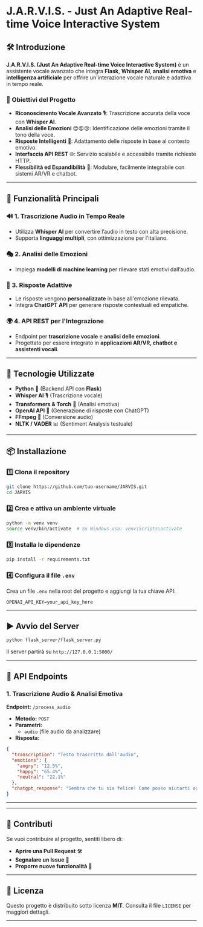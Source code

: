# J.A.R.V.I.S. - Just An Adaptive Real-time Voice Interactive System

## 🛠️ Introduzione
**J.A.R.V.I.S. (Just An Adaptive Real-time Voice Interactive System)** è un assistente vocale avanzato che integra **Flask**, **Whisper AI**, **analisi emotiva** e **intelligenza artificiale** per offrire un'interazione vocale naturale e adattiva in tempo reale.

### 🎯 Obiettivi del Progetto
- **Riconoscimento Vocale Avanzato** 🎙️: Trascrizione accurata della voce con **Whisper AI**.
- **Analisi delle Emozioni** 😊😡😢: Identificazione delle emozioni tramite il tono della voce.
- **Risposte Intelligenti** 🤖: Adattamento delle risposte in base al contesto emotivo.
- **Interfaccia API REST** 🌐: Servizio scalabile e accessibile tramite richieste HTTP.
- **Flessibilità ed Espandibilità** 🔧: Modulare, facilmente integrabile con sistemi AR/VR e chatbot.

---
## 🚀 Funzionalità Principali

### 🔊 1. Trascrizione Audio in Tempo Reale
- Utilizza **Whisper AI** per convertire l’audio in testo con alta precisione.
- Supporta **linguaggi multipli**, con ottimizzazione per l'italiano.

### 🎭 2. Analisi delle Emozioni
- Impiega **modelli di machine learning** per rilevare stati emotivi dall’audio.

### 🧠 3. Risposte Adattive
- Le risposte vengono **personalizzate** in base all'emozione rilevata.
- Integra **ChatGPT API** per generare risposte contestuali ed empatiche.

### 🌍 4. API REST per l'Integrazione
- Endpoint per **trascrizione vocale** e **analisi delle emozioni**.
- Progettato per essere integrato in **applicazioni AR/VR, chatbot e assistenti vocali**.

---
## 🔧 Tecnologie Utilizzate
- **Python** 🐍 (Backend API con **Flask**)
- **Whisper AI** 🎙️ (Trascrizione vocale)
- **Transformers & Torch** 🤗 (Analisi emotiva)
- **OpenAI API** 💬 (Generazione di risposte con ChatGPT)
- **FFmpeg** 🎵 (Conversione audio)
- **NLTK / VADER** 📊 (Sentiment Analysis testuale)

---
## 📦 Installazione

### 1️⃣ Clona il repository
```bash
git clone https://github.com/tuo-username/JARVIS.git
cd JARVIS
```

### 2️⃣ Crea e attiva un ambiente virtuale
```bash
python -m venv venv
source venv/bin/activate  # Su Windows usa: venv\Scripts\activate
```

### 3️⃣ Installa le dipendenze
```bash
pip install -r requirements.txt
```

### 4️⃣ Configura il file `.env`
Crea un file `.env` nella root del progetto e aggiungi la tua chiave API:
```plaintext
OPENAI_API_KEY=your_api_key_here
```

---
## ▶️ Avvio del Server
```bash
python flask_server/flask_server.py
```
Il server partirà su `http://127.0.0.1:5000/`

---
## 📡 API Endpoints

### **1. Trascrizione Audio & Analisi Emotiva**
**Endpoint:** `/process_audio`
- **Metodo:** `POST`
- **Parametri:**
  - `audio` (file audio da analizzare)
- **Risposta:**
```json
{
  "transcription": "Testo trascritto dall'audio",
  "emotions": {
    "angry": "12.5%",
    "happy": "65.4%",
    "neutral": "22.1%"
  },
  "chatgpt_response": "Sembra che tu sia felice! Come posso aiutarti oggi?"
}
```

---

---
## 🤝 Contributi
Se vuoi contribuire al progetto, sentiti libero di:
- **Aprire una Pull Request** 🛠️
- **Segnalare un Issue** 🐛
- **Proporre nuove funzionalità** 🚀

---
## 📜 Licenza
Questo progetto è distribuito sotto licenza **MIT**. Consulta il file `LICENSE` per maggiori dettagli.

---